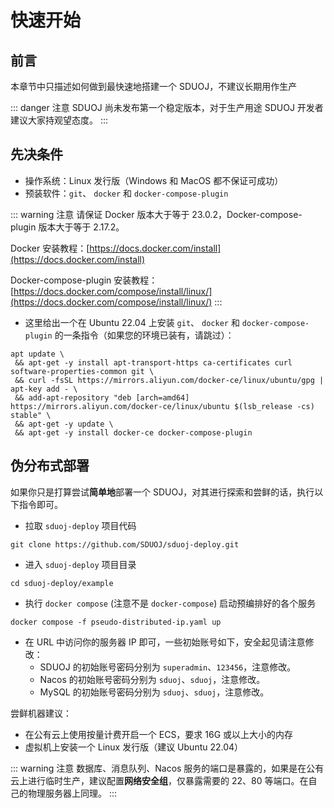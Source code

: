 # 快速开始

## 前言

本章节中只描述如何做到最快速地搭建一个 SDUOJ，不建议长期用作生产

::: danger 注意
SDUOJ 尚未发布第一个稳定版本，对于生产用途 SDUOJ 开发者建议大家持观望态度。
:::

## 先决条件

* 操作系统：Linux 发行版（Windows 和 MacOS 都不保证可成功）
* 预装软件：`git`、 `docker` 和 `docker-compose-plugin` 

::: warning 注意
请保证 Docker 版本大于等于 23.0.2，Docker-compose-plugin 版本大于等于 2.17.2。

Docker 安装教程：[https://docs.docker.com/install](https://docs.docker.com/install)

Docker-compose-plugin 安装教程：[https://docs.docker.com/compose/install/linux/](https://docs.docker.com/compose/install/linux/)
:::

* 这里给出一个在 Ubuntu 22.04 上安装 `git`、 `docker` 和 `docker-compose-plugin` 的一条指令（如果您的环境已装有，请跳过）：

```shell
apt update \
 && apt-get -y install apt-transport-https ca-certificates curl software-properties-common git \
 && curl -fsSL https://mirrors.aliyun.com/docker-ce/linux/ubuntu/gpg | apt-key add - \
 && add-apt-repository "deb [arch=amd64] https://mirrors.aliyun.com/docker-ce/linux/ubuntu $(lsb_release -cs) stable" \
 && apt-get -y update \
 && apt-get -y install docker-ce docker-compose-plugin
```

## 伪分布式部署<Badge text="beta" type="warning"/>

如果你只是打算尝试**简单地**部署一个 SDUOJ，对其进行探索和尝鲜的话，执行以下指令即可。

* 拉取 `sduoj-deploy` 项目代码

```shell
git clone https://github.com/SDUOJ/sduoj-deploy.git
```

* 进入 `sduoj-deploy` 项目目录

```shell
cd sduoj-deploy/example
```

* 执行 `docker compose` (注意不是 `docker-compose`) 启动预编排好的各个服务

```shell
docker compose -f pseudo-distributed-ip.yaml up
```

* 在 URL 中访问你的服务器 IP 即可，一些初始账号如下，安全起见请注意修改：
    * SDUOJ 的初始账号密码分别为 `superadmin`、`123456`，注意修改。
    * Nacos 的初始账号密码分别为 `sduoj`、`sduoj`，注意修改。
    * MySQL 的初始账号密码分别为 `sduoj`、`sduoj`，注意修改。

尝鲜机器建议：

* 在公有云上使用按量计费开启一个 ECS，要求 16G 或以上大小的内存
* 虚拟机上安装一个 Linux 发行版（建议 Ubuntu 22.04）

::: warning 注意
数据库、消息队列、Nacos 服务的端口是暴露的，如果是在公有云上进行临时生产，建议配置**网络安全组**，仅暴露需要的 22、80 等端口。在自己的物理服务器上同理。
:::